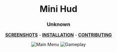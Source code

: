 <div align="center">

# Mini Hud
### Unknown


**[SCREENSHOTS](https://imgur.com/a/YqeYDu5)** -
**[INSTALLATION](https://github.com/Hypnootize/TF2-HUD-GitHub-Resources/blob/main/installation/windows_install.md)** -
**[CONTRIBUTING](https://github.com/Hypnootize/TF2-HUD-GitHub-Resources/blob/main/contributing/github_contributing.md)**

![Main Menu](https://i.imgur.com/hmAEhM4.png)
![Gameplay](https://i.imgur.com/VLdGzKF.jpeg)
